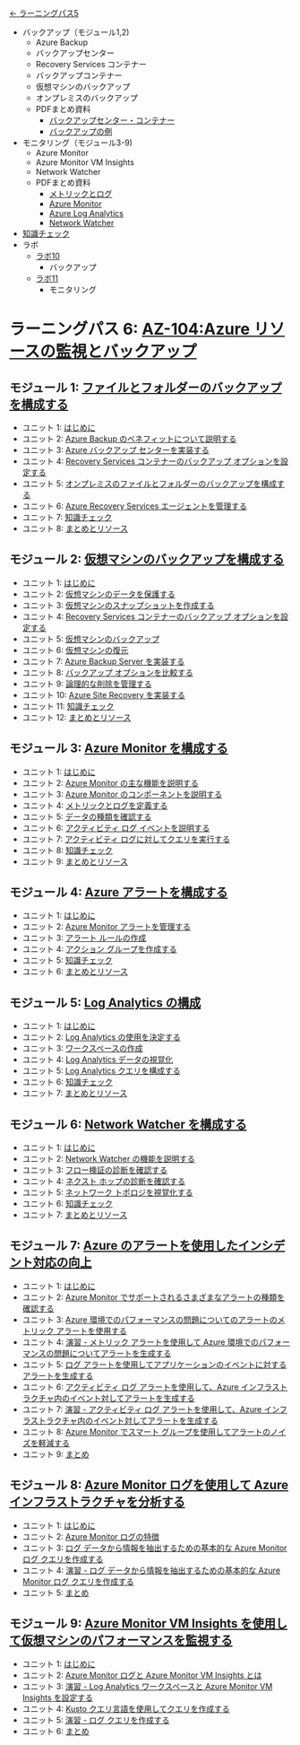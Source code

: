 [← ラーニングパス5](lp5.md)

- バックアップ（モジュール1,2)
  - Azure Backup
  - バックアップセンター
  - Recovery Services コンテナー
  - バックアップコンテナー
  - 仮想マシンのバックアップ
  - オンプレミスのバックアップ
  - PDFまとめ資料
    - [バックアップセンター・コンテナー](../AZ-305/pdf/Azure%20Backup.pdf)
    - [バックアップの例](pdf/mod10/データ保護とバックアップ.pdf)
- モニタリング（モジュール3-9)
  - Azure Monitor
  - Azure Monitor VM Insights
  - Network Watcher
  - PDFまとめ資料
    - [メトリックとログ](../AZ-303/pdf/mod15/メトリックとログの例.pdf)
    - [Azure Monitor](pdf/mod11/Azure%20Monitor.pdf)
    - [Azure Log Analytics](pdf/mod11/Log%20Analytics.pdf)
    - [Network Watcher](pdf/mod11/Network%20Watcher.pdf)
- [知識チェック](lp6-check.md)
- ラボ
  - [ラボ10](https://github.com/MicrosoftLearning/AZ-104-MicrosoftAzureAdministrator.ja-jp/blob/main/Instructions/Labs/LAB_10-Implement_Data_Protection.md)
    - バックアップ
  - [ラボ11](https://github.com/MicrosoftLearning/AZ-104-MicrosoftAzureAdministrator.ja-jp/blob/main/Instructions/Labs/LAB_11-Implement_Monitoring.md)
    - モニタリング

# ラーニングパス 6: [AZ-104:Azure リソースの監視とバックアップ](https://docs.microsoft.com/ja-jp/learn/paths/az-104-monitor-backup-resources/)
## モジュール 1: [ファイルとフォルダーのバックアップを構成する](https://docs.microsoft.com/ja-jp/learn/modules/configure-file-folder-backups/)
- ユニット 1: [はじめに](https://docs.microsoft.com/ja-jp/learn/modules/configure-file-folder-backups/1-introduction)
- ユニット 2: [Azure Backup のベネフィットについて説明する](https://docs.microsoft.com/ja-jp/learn/modules/configure-file-folder-backups/2-describe-azure-backup-benefits)
- ユニット 3: [Azure バックアップ センターを実装する](https://docs.microsoft.com/ja-jp/learn/modules/configure-file-folder-backups/3-implement-azure-backup-center)
- ユニット 4: [Recovery Services コンテナーのバックアップ オプションを設定する](https://docs.microsoft.com/ja-jp/learn/modules/configure-file-folder-backups/4-setup-recovery-service-vault-backup-options)
- ユニット 5: [オンプレミスのファイルとフォルダーのバックアップを構成する](https://docs.microsoft.com/ja-jp/learn/modules/configure-file-folder-backups/5-configure-premises)
- ユニット 6: [Azure Recovery Services エージェントを管理する](https://docs.microsoft.com/ja-jp/learn/modules/configure-file-folder-backups/6-manage-azure-recovery-services-agent)
- ユニット 7: [知識チェック](https://docs.microsoft.com/ja-jp/learn/modules/configure-file-folder-backups/7-knowledge-check)
- ユニット 8: [まとめとリソース](https://docs.microsoft.com/ja-jp/learn/modules/configure-file-folder-backups/8-summary-resources)
## モジュール 2: [仮想マシンのバックアップを構成する](https://docs.microsoft.com/ja-jp/learn/modules/configure-virtual-machine-backups/)
- ユニット 1: [はじめに](https://docs.microsoft.com/ja-jp/learn/modules/configure-virtual-machine-backups/1-introduction)
- ユニット 2: [仮想マシンのデータを保護する](https://docs.microsoft.com/ja-jp/learn/modules/configure-virtual-machine-backups/2-protect-data)
- ユニット 3: [仮想マシンのスナップショットを作成する](https://docs.microsoft.com/ja-jp/learn/modules/configure-virtual-machine-backups/3-create-snapshots)
- ユニット 4: [Recovery Services コンテナーのバックアップ オプションを設定する](https://docs.microsoft.com/ja-jp/learn/modules/configure-virtual-machine-backups/4-setup-recovery-services-vault-backup-options)
- ユニット 5: [仮想マシンのバックアップ](https://docs.microsoft.com/ja-jp/learn/modules/configure-virtual-machine-backups/5-backup-virtual-machines)
- ユニット 6: [仮想マシンの復元](https://docs.microsoft.com/ja-jp/learn/modules/configure-virtual-machine-backups/6-restore-virtual-machines)
- ユニット 7: [Azure Backup Server を実装する](https://docs.microsoft.com/ja-jp/learn/modules/configure-virtual-machine-backups/7-implement-azure-backup-server)
- ユニット 8: [バックアップ オプションを比較する](https://docs.microsoft.com/ja-jp/learn/modules/configure-virtual-machine-backups/8-compare-backup-options)
- ユニット 9: [論理的な削除を管理する](https://docs.microsoft.com/ja-jp/learn/modules/configure-virtual-machine-backups/9-manage-soft-delete)
- ユニット 10: [Azure Site Recovery を実装する](https://docs.microsoft.com/ja-jp/learn/modules/configure-virtual-machine-backups/10-implement-azure-site-recovery)
- ユニット 11: [知識チェック](https://docs.microsoft.com/ja-jp/learn/modules/configure-virtual-machine-backups/11-knowledge-check)
- ユニット 12: [まとめとリソース](https://docs.microsoft.com/ja-jp/learn/modules/configure-virtual-machine-backups/12-summary-resources)
## モジュール 3: [Azure Monitor を構成する](https://docs.microsoft.com/ja-jp/learn/modules/configure-azure-monitor/)
- ユニット 1: [はじめに](https://docs.microsoft.com/ja-jp/learn/modules/configure-azure-monitor/1-introduction)
- ユニット 2: [Azure Monitor の主な機能を説明する](https://docs.microsoft.com/ja-jp/learn/modules/configure-azure-monitor/2-describe-key-capabilities)
- ユニット 3: [Azure Monitor のコンポーネントを説明する](https://docs.microsoft.com/ja-jp/learn/modules/configure-azure-monitor/3-describe-components)
- ユニット 4: [メトリックとログを定義する](https://docs.microsoft.com/ja-jp/learn/modules/configure-azure-monitor/4-define-metrics-logs)
- ユニット 5: [データの種類を確認する](https://docs.microsoft.com/ja-jp/learn/modules/configure-azure-monitor/5-identify-data-types)
- ユニット 6: [アクティビティ ログ イベントを説明する](https://docs.microsoft.com/ja-jp/learn/modules/configure-azure-monitor/6-describe-activity-log-events)
- ユニット 7: [アクティビティ ログに対してクエリを実行する](https://docs.microsoft.com/ja-jp/learn/modules/configure-azure-monitor/7-query-activity-log)
- ユニット 8: [知識チェック](https://docs.microsoft.com/ja-jp/learn/modules/configure-azure-monitor/8-knowledge-check)
- ユニット 9: [まとめとリソース](https://docs.microsoft.com/ja-jp/learn/modules/configure-azure-monitor/9-summary-resources)
## モジュール 4: [Azure アラートを構成する](https://docs.microsoft.com/ja-jp/learn/modules/configure-azure-alerts/)
- ユニット 1: [はじめに](https://docs.microsoft.com/ja-jp/learn/modules/configure-azure-alerts/1-introduction)
- ユニット 2: [Azure Monitor アラートを管理する](https://docs.microsoft.com/ja-jp/learn/modules/configure-azure-alerts/2-manage-azure-monitor-alerts)
- ユニット 3: [アラート ルールの作成](https://docs.microsoft.com/ja-jp/learn/modules/configure-azure-alerts/3-create-alert-rules)
- ユニット 4: [アクション グループを作成する](https://docs.microsoft.com/ja-jp/learn/modules/configure-azure-alerts/4-create-action-groups)
- ユニット 5: [知識チェック](https://docs.microsoft.com/ja-jp/learn/modules/configure-azure-alerts/5-knowledge-check)
- ユニット 6: [まとめとリソース](https://docs.microsoft.com/ja-jp/learn/modules/configure-azure-alerts/6-summary-resources)
## モジュール 5: [Log Analytics の構成](https://docs.microsoft.com/ja-jp/learn/modules/configure-log-analytics/)
- ユニット 1: [はじめに](https://docs.microsoft.com/ja-jp/learn/modules/configure-log-analytics/1-introduction)
- ユニット 2: [Log Analytics の使用を決定する](https://docs.microsoft.com/ja-jp/learn/modules/configure-log-analytics/2-determine-uses)
- ユニット 3: [ワークスペースの作成](https://docs.microsoft.com/ja-jp/learn/modules/configure-log-analytics/3-create-workspace)
- ユニット 4: [Log Analytics データの視覚化](https://docs.microsoft.com/ja-jp/learn/modules/configure-log-analytics/4-visualize-data)
- ユニット 5: [Log Analytics クエリを構成する](https://docs.microsoft.com/ja-jp/learn/modules/configure-log-analytics/5-structure-queries)
- ユニット 6: [知識チェック](https://docs.microsoft.com/ja-jp/learn/modules/configure-log-analytics/6-knowledge-check)
- ユニット 7: [まとめとリソース](https://docs.microsoft.com/ja-jp/learn/modules/configure-log-analytics/7-summary-resources)
## モジュール 6: [Network Watcher を構成する](https://docs.microsoft.com/ja-jp/learn/modules/configure-network-watcher/)
- ユニット 1: [はじめに](https://docs.microsoft.com/ja-jp/learn/modules/configure-network-watcher/1-introduction)
- ユニット 2: [Network Watcher の機能を説明する](https://docs.microsoft.com/ja-jp/learn/modules/configure-network-watcher/2-describe-features)
- ユニット 3: [フロー検証の診断を確認する](https://docs.microsoft.com/ja-jp/learn/modules/configure-network-watcher/3-review-flow-verify-diagnostics)
- ユニット 4: [ネクスト ホップの診断を確認する](https://docs.microsoft.com/ja-jp/learn/modules/configure-network-watcher/4-review-next-hop-diagnostics)
- ユニット 5: [ネットワーク トポロジを視覚化する](https://docs.microsoft.com/ja-jp/learn/modules/configure-network-watcher/5-visualize-network-topology)
- ユニット 6: [知識チェック](https://docs.microsoft.com/ja-jp/learn/modules/configure-network-watcher/6-knowledge-check)
- ユニット 7: [まとめとリソース](https://docs.microsoft.com/ja-jp/learn/modules/configure-network-watcher/7-summary-resources)
## モジュール 7: [Azure のアラートを使用したインシデント対応の向上](https://docs.microsoft.com/ja-jp/learn/modules/incident-response-with-alerting-on-azure/)
- ユニット 1: [はじめに](https://docs.microsoft.com/ja-jp/learn/modules/incident-response-with-alerting-on-azure/1-introduction)
- ユニット 2: [Azure Monitor でサポートされるさまざまなアラートの種類を確認する](https://docs.microsoft.com/ja-jp/learn/modules/incident-response-with-alerting-on-azure/2-explore-azure-monitor-alert-types)
- ユニット 3: [Azure 環境でのパフォーマンスの問題についてのアラートのメトリック アラートを使用する](https://docs.microsoft.com/ja-jp/learn/modules/incident-response-with-alerting-on-azure/3-metric-alerts)
- ユニット 4: [演習 - メトリック アラートを使用して Azure 環境でのパフォーマンスの問題についてアラートを生成する](https://docs.microsoft.com/ja-jp/learn/modules/incident-response-with-alerting-on-azure/4-exercise-metric-alerts)
- ユニット 5: [ログ アラートを使用してアプリケーションのイベントに対するアラートを生成する](https://docs.microsoft.com/ja-jp/learn/modules/incident-response-with-alerting-on-azure/5-log-alerts)
- ユニット 6: [アクティビティ ログ アラートを使用して、Azure インフラストラクチャ内のイベント対してアラートを生成する](https://docs.microsoft.com/ja-jp/learn/modules/incident-response-with-alerting-on-azure/6-activity-log-alerts)
- ユニット 7: [演習 - アクティビティ ログ アラートを使用して、Azure インフラストラクチャ内のイベント対してアラートを生成する](https://docs.microsoft.com/ja-jp/learn/modules/incident-response-with-alerting-on-azure/7-exercise-activity-log-alerts)
- ユニット 8: [Azure Monitor でスマート グループを使用してアラートのノイズを軽減する](https://docs.microsoft.com/ja-jp/learn/modules/incident-response-with-alerting-on-azure/8-smart-groups)
- ユニット 9: [まとめ](https://docs.microsoft.com/ja-jp/learn/modules/incident-response-with-alerting-on-azure/9-summary)
## モジュール 8: [Azure Monitor ログを使用して Azure インフラストラクチャを分析する](https://docs.microsoft.com/ja-jp/learn/modules/analyze-infrastructure-with-azure-monitor-logs/)
- ユニット 1: [はじめに](https://docs.microsoft.com/ja-jp/learn/modules/analyze-infrastructure-with-azure-monitor-logs/1-introduction)
- ユニット 2: [Azure Monitor ログの特徴](https://docs.microsoft.com/ja-jp/learn/modules/analyze-infrastructure-with-azure-monitor-logs/2-features-azure-monitor-log)
- ユニット 3: [ログ データから情報を抽出するための基本的な Azure Monitor ログ クエリを作成する](https://docs.microsoft.com/ja-jp/learn/modules/analyze-infrastructure-with-azure-monitor-logs/3-create-log-queries)
- ユニット 4: [演習 - ログ データから情報を抽出するための基本的な Azure Monitor ログ クエリを作成する](https://docs.microsoft.com/ja-jp/learn/modules/analyze-infrastructure-with-azure-monitor-logs/4-exercise-create-log-queries)
- ユニット 5: [まとめ](https://docs.microsoft.com/ja-jp/learn/modules/analyze-infrastructure-with-azure-monitor-logs/5-summary)
## モジュール 9: [Azure Monitor VM Insights を使用して仮想マシンのパフォーマンスを監視する](https://docs.microsoft.com/ja-jp/learn/modules/monitor-performance-using-azure-monitor-for-vms/)
- ユニット 1: [はじめに](https://docs.microsoft.com/ja-jp/learn/modules/monitor-performance-using-azure-monitor-for-vms/1-introduction)
- ユニット 2: [Azure Monitor ログと Azure Monitor VM Insights とは](https://docs.microsoft.com/ja-jp/learn/modules/monitor-performance-using-azure-monitor-for-vms/2-what-are-azure-monitor-logs-vms)
- ユニット 3: [演習 - Log Analytics ワークスペースと Azure Monitor VM Insights を設定する](https://docs.microsoft.com/ja-jp/learn/modules/monitor-performance-using-azure-monitor-for-vms/3-exercise-set-up-log-analytics-workspace)
- ユニット 4: [Kusto クエリ言語を使用してクエリを作成する](https://docs.microsoft.com/ja-jp/learn/modules/monitor-performance-using-azure-monitor-for-vms/4-build-log-queries-using-kusto)
- ユニット 5: [演習 - ログ クエリを作成する](https://docs.microsoft.com/ja-jp/learn/modules/monitor-performance-using-azure-monitor-for-vms/5-exercise-build-log-queries)
- ユニット 6: [まとめ](https://docs.microsoft.com/ja-jp/learn/modules/monitor-performance-using-azure-monitor-for-vms/6-summary)
